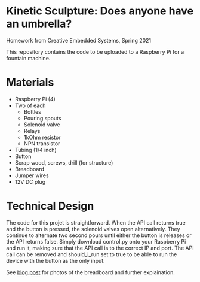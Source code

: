 # Kinetic Sculpture: Does anyone have an umbrella? 
Homework from Creative Embedded Systems, Spring 2021

This repository contains the code to be uploaded to a Raspberry Pi for a fountain machine.
# Materials
- Raspberry Pi (4)
- Two of each
  - Bottles
  - Pouring spouts
  - Solenoid valve
  - Relays
  - 1kOhm resistor
  - NPN transistor
- Tubing (1/4 inch)
- Button
- Scrap wood, screws, drill (for structure)
- Breadboard
- Jumper wires
- 12V DC plug

# Technical Design

The code for this projet is straightforward. When the API call returns true and the button is pressed, the solenoid valves open alternatively. They continue to alternate two second pours until either the button is releases or the API returns false. Simply download control.py onto your Raspberry Pi and run it, making sure that the API call is to the correct IP and port. The API call can be removed and should_i_run set to true to be able to run the device with the button as the only input.


See [blog post](google.com) for photos of the breadboard and further explaination.

